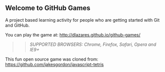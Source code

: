 ## Welcome to GitHub Games

A project based learning activity for people who are getting started with Git and GitHub.

You can play the game at: http://dlazares.github.io/github-games/

>> _*SUPPORTED BROWSERS*: Chrome, Firefox, Safari, Opera and IE9+_

This fun open source game was cloned from: https://github.com/jakesgordon/javascript-tetris
